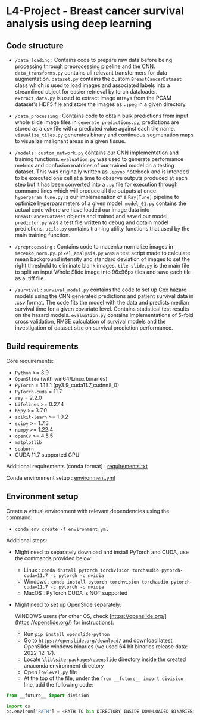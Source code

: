 # L4-Project - Breast cancer survival analysis using deep learning

## Code structure
- `/data_loading` : Contains code to prepare raw data before being processing through preprocessing pipeline and the CNN. `data_transforms.py` contains all relevant transformers for data augmentation. `dataset.py` contains the custom `BreastCancerDataset` class which is used to load images and associated labels into a streamlined object for easier retrieval by torch dataloader. `extract_data.py` is used to extract image arrays from the PCAM dataset's HDF5 file and store the images as `.jpeg` in a given directory. 

- `/data_processing` : Contains code to obtain bulk predictions from input whole slide image tiles in `generate_predictions.py`, predictions are stored as a csv file with a predicted value against each tile name. `visualize_tiles.py` generates binary and continuous segmenation maps to visualize malignant areas in a given tissue. 

- `/models` : `custom_network.py` contains our CNN implementation and training functions. `evaluation.py` was used to generate performance metrics and confusion matrices of our trained model on a testing dataset. This was originally written as `.ipynb` notebook and is intended to be executed one cell at a time to observe outputs produced at each step but it has been converted into a `.py` file for execution through command lines which will produce all the outputs at once. `hyperparam_tune.py` is our implemenation of a `Ray[Tune]` pipeline to optimize hyperparameters of a given model. `model_01.py` contains the actual code where we have loaded our image data into `BreastCancerDataset` objects and trained and saved our model. `predictor.py` was a test file written to debug and obtain model predictions. `utils.py` contains training utility functions that used by the main training function. 

- `/preprocessing` : Contains code to macenko normalize images in `macenko_norm.py`. `pixel_analysis.py` was a test script made to calculate mean background intensity and standard deviation of images to set the right threshold to eliminate blank images. `tile-slide.py` is the main file to split an input Whole Slide image into 96x96px tiles and save each tile as a .tiff file. 

- `/survival` : `survival_model.py` contains the code to set up Cox hazard models using the CNN generated predictions and patient survival data in .csv format. The code fits the model with the data and predicts median survival time for a given covariate level. Contains statistical test results on the hazard models. `evaluation.py` contains implementations of 5-fold cross validation, RMSE calculation of survival models and the investigation of dataset size on survival prediction performance.

## Build requirements
Core requirements:
- `Python` >= 3.9
- `OpenSlide` (with win64/Linux binaries)
- `PyTorch` = 1.13.1 (py3.9_cuda11.7_cudnn8_0)
- `PyTorch-cuda` = 11.7
- `ray` = 2.2.0
- `Lifelines` >= 0.27.4
- `h5py` >= 3.7.0
- `scikit-learn` >= 1.0.2
- `scipy` >= 1.7.3
- `numpy` >= 1.22.4
- `openCV` >= 4.5.5
- `matplotlib`
- `seaborn`
- CUDA 11.7 supported GPU

Additional requirements (conda format) : [requirements.txt](../requirements.txt)

Conda environment setup : [environment.yml](../environment.yml)

## Environment setup
Create a virtual environment with relevant dependencies using the command:

- `conda env create -f environment.yml`

Additional steps:
- Might need to separately download and install PyTorch and CUDA, use the commands provided below:
    - Linux : `conda install pytorch torchvision torchaudio pytorch-cuda=11.7 -c pytorch -c nvidia`
    - Windows : `conda install pytorch torchvision torchaudio pytorch-cuda=11.7 -c pytorch -c nvidia`
    - MacOS : PyTorch CUDA is NOT supported 
  
- Might need to set up OpenSlide separately:
  
  WINDOWS users (for other OS, check [https://openslide.org/](https://openslide.org/) for instructions):
  -  Run `pip install openslide-python`
  -  Go to [`https://openslide.org/download/`](https://openslide.org/download/) and download latest OpenSlide windows binaries (we used 64 bit binaries release data: 2022-12-17).
  -  Locate `\lib\site-packages\openslide` directory inside the created anaconda environment directory 
  -  Open `lowlevel.py` file 
  -  At the top of the file, under the `from __future__ import division` line, add the following code:
```python
from __future__ import division

import os
os.environ['PATH'] = <PATH TO bin DIRECTORY INSIDE DOWNLOADED BINARIES> 
```





